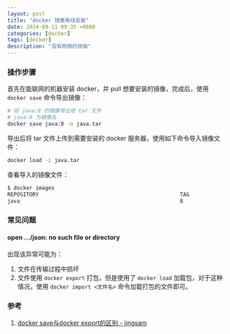 ```yaml
---
layout: post
title: "docker 镜像离线安装"
date: 2024-09-11 09:35 +0800
categories: [docker]
tags: [docker]
description: "没有网络的烦恼"
---
```




### 操作步骤 

首先在能联网的机器安装 docker，并 pull 想要安装的镜像，完成后，使用 `docker save` 命令导出镜像：

```bash
# 将 java:8 的镜像导出成 tar 文件
# java:8 为镜像名
docker save java:8 -o java.tar  
```

导出后将 tar 文件上传到需要安装的 docker 服务器，使用如下命令导入镜像文件：

```bash
docker load -i java.tar
```

查看导入的镜像文件：

```bash
$ docker images
REPOSITORY                                             TAG                 IMAGE ID            CREATED             SIZE
java                                                   8                   d23bdf5b1b1b        3 years ago         643MB
```



### 常见问题

#### open .../json: no such file or directory

出现该异常可能为：

1. 文件在传输过程中损坏
2. 文件使用 `docker export` 打包，但是使用了 `docker load` 加载包，对于这种情况，使用 `docker import <文件名>` 命令加载打包的文件即可。



### 参考

1. [docker save与docker export的区别 - jingsam](https://jingsam.github.io/2017/08/26/docker-save-and-docker-export.html)
